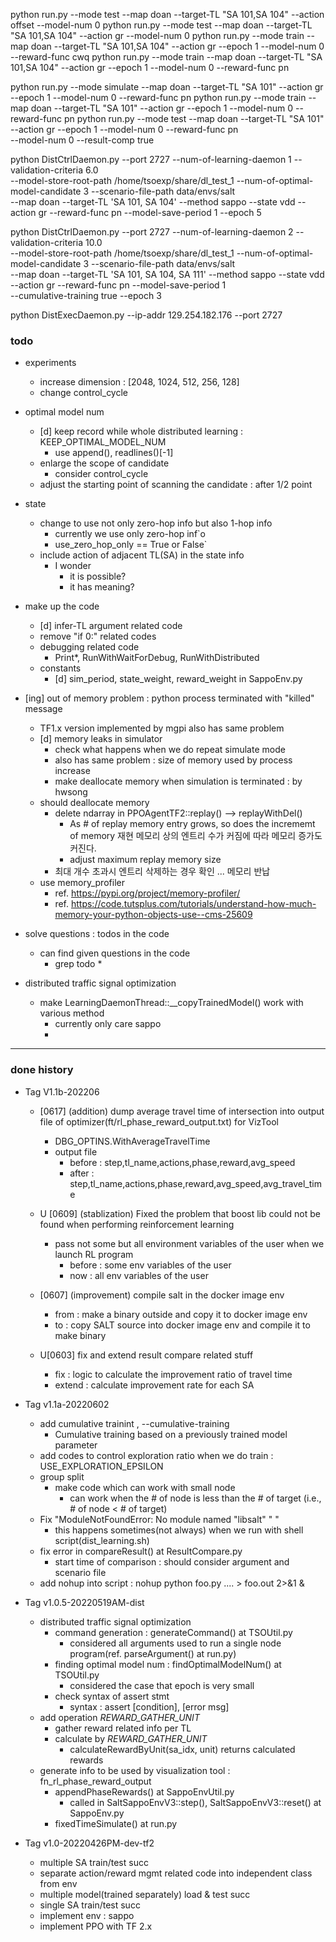 

python run.py --mode test --map doan --target-TL "SA 101,SA 104"  --action offset --model-num 0
python run.py --mode test --map doan --target-TL "SA 101,SA 104"  --action gr --model-num 0
python run.py --mode train --map doan --target-TL "SA 101,SA 104" --action gr --epoch 1 --model-num 0 --reward-func cwq
python run.py --mode train --map doan --target-TL "SA 101,SA 104" --action gr --epoch 1 --model-num 0 --reward-func pn

python run.py --mode simulate --map doan --target-TL "SA 101" --action gr --epoch 1 --model-num 0 --reward-func pn
python run.py --mode train --map doan --target-TL "SA 101" --action gr --epoch 1 --model-num 0 --reward-func pn
python run.py --mode test --map doan --target-TL "SA 101" --action gr --epoch 1 --model-num 0 --reward-func pn \
              --model-num 0 --result-comp true


python DistCtrlDaemon.py --port 2727 --num-of-learning-daemon 1 --validation-criteria 6.0 \
          --model-store-root-path /home/tsoexp/share/dl_test_1 --num-of-optimal-model-candidate 3 --scenario-file-path data/envs/salt \
          --map doan --target-TL 'SA 101, SA 104' --method sappo --state vdd --action gr --reward-func pn --model-save-period 1 --epoch 5

python DistCtrlDaemon.py --port 2727 --num-of-learning-daemon 2 --validation-criteria 10.0 \
          --model-store-root-path /home/tsoexp/share/dl_test_1 --num-of-optimal-model-candidate 3 --scenario-file-path data/envs/salt \
          --map doan --target-TL 'SA 101, SA 104, SA 111' --method sappo --state vdd --action gr --reward-func pn --model-save-period 1 \
          --cumulative-training true --epoch 3


python DistExecDaemon.py --ip-addr 129.254.182.176 --port 2727


### todo
* experiments
  * increase dimension : [2048, 1024, 512, 256, 128]
  * change control_cycle

* optimal model num
  * [d] keep record while whole distributed learning : KEEP_OPTIMAL_MODEL_NUM
    * use append(), readlines()[-1] 
  * enlarge the scope of candidate
    * consider control_cycle
  * adjust the starting point of scanning the candidate : after 1/2 point

* state
  * change to use not only zero-hop info but also 1-hop info
    * currently we use only zero-hop inf`o
    * use_zero_hop_only == True or False`
  * include action of adjacent TL(SA) in the state info
    * I wonder
      * it is possible?
      * it has meaning?

* make up the code
  * [d] infer-TL argument related code
  * remove "if 0:" related codes
  * debugging related code 
    * Print*, RunWithWaitForDebug, RunWithDistributed
  * constants
    * [d] sim_period, state_weight, reward_weight in SappoEnv.py

* [ing] out of memory problem : python process terminated with "killed" message 
  * TF1.x version implemented by mgpi also has same problem
  * [d] memory leaks in simulator
    * check what happens when we do repeat simulate mode
    * also has same problem : size of memory used by process increase
    * make deallocate memory when simulation is terminated : by hwsong
  * should deallocate memory
    * delete ndarray in PPOAgentTF2::replay() --> replayWithDel()
      * As # of replay memory entry grows, so does the incrememt of memory  재현 메모리 상의 엔트리 수가 커짐에 따라 메모리 증가도 커진다.
      * adjust maximum replay memory size
    * 최대 개수 초과시 엔트리 삭제하는 경우 확인 ... 메모리 반납
  * use memory_profiler
    * ref. https://pypi.org/project/memory-profiler/
    * ref. https://code.tutsplus.com/tutorials/understand-how-much-memory-your-python-objects-use--cms-25609
    
    


* solve questions :  todos in the code
  * can find given questions in the code
    * grep todo *
    
* distributed traffic signal optimization
  * make LearningDaemonThread::__copyTrainedModel() work with various method
    * currently only care sappo
    * 

<hr>
  

### done history
* Tag V1.1b-202206
  * [0617] (addition) dump average travel time of intersection into output file of optimizer(ft/rl_phase_reward_output.txt) for VizTool
    * DBG_OPTINS.WithAverageTravelTime
    * output file
      * before : step,tl_name,actions,phase,reward,avg_speed
      * after : step,tl_name,actions,phase,reward,avg_speed,avg_travel_time
  * U [0609] (stablization) Fixed the problem that boost lib could not be found when performing reinforcement learning
    * pass not some but all environment variables of the user when we launch RL program
      * before : some env variables of the user
      * now : all env variables of the user

  * [0607] (improvement) compile salt in the docker image env
    * from : make a binary outside and copy it to docker image env
    * to : copy SALT source into docker image env and compile it to make binary
    
  * U[0603] fix and extend result compare related stuff
    * fix : logic to calculate the improvement ratio of travel time
    * extend : calculate improvement rate for each SA
  
* Tag v1.1a-20220602
  * add cumulative trainint ,  --cumulative-training 
    * Cumulative training based on a previously trained model parameter
  * add codes to control exploration ratio when we do train : USE_EXPLORATION_EPSILON
  * group split
    * make code which can work with small node
      * can work when the # of node is less than the # of target (i.e., # of node < # of target)
  * Fix "ModuleNotFoundError: No module named "libsalt" " "
    * this happens sometimes(not always) when we run with shell script(dist_learning.sh)
  * fix error in compareResult() at ResultCompare.py
    * start time of comparison : should consider argument and scenario file
  * add nohup into script : nohup python foo.py .... > foo.out 2>&1 &

    
* Tag v1.0.5-20220519AM-dist
  * distributed traffic signal optimization
    * command generation : generateCommand() at TSOUtil.py
      * considered all arguments used to run a single node program(ref. parseArgument() at run.py)
    * finding optimal model num : findOptimalModelNum() at TSOUtil.py
      * considered the case that epoch is very small 
    * check syntax of assert stmt
      * syntax : assert [condition], [error msg]
  * add operation _REWARD_GATHER_UNIT_
    * gather reward related info per TL
    * calculate by _REWARD_GATHER_UNIT_
      * calculateRewardByUnit(sa_idx, unit) returns calculated rewards
  * generate info to be used by visualization tool : fn_rl_phase_reward_output
    * appendPhaseRewards() at SappoEnvUtil.py
      * called in SaltSappoEnvV3::step(), SaltSappoEnvV3::reset() at SappoEnv.py
    * fixedTimeSimulate() at run.py

* Tag v1.0-20220426PM-dev-tf2
  * multiple SA train/test succ
  * separate action/reward mgmt related code into independent class from env
  * multiple model(trained separately) load & test succ
  * single SA train/test succ
  * implement env : sappo
  * implement PPO with TF 2.x

